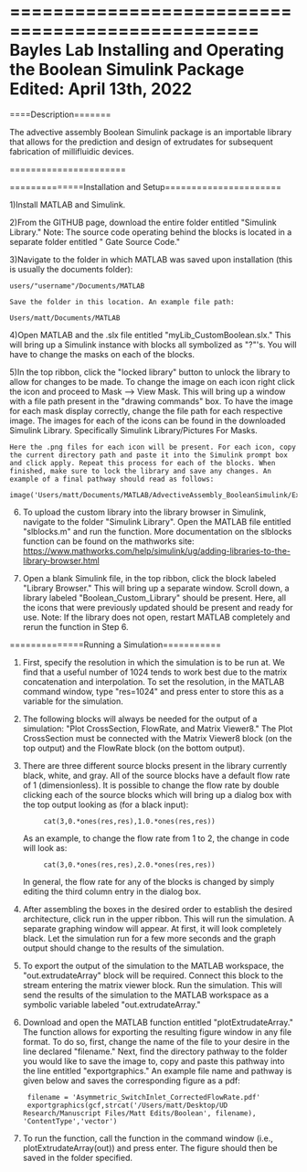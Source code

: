 
=================================================
Bayles Lab
Installing and Operating the Boolean Simulink Package
Edited: April 13th, 2022
=================================================

====Description=======

The advective assembly Boolean Simulink package is an importable library that allows for the prediction and design of extrudates for subsequent fabrication of millifluidic devices.

======================


==============Installation and Setup======================

1)Install MATLAB and Simulink.

2)From the GITHUB page, download the entire folder entitled "Simulink Library." Note: The source code operating behind the blocks is located in a separate folder entitled " Gate Source Code."

3)Navigate to the folder in which MATLAB was saved upon installation (this is usually the documents folder): 

	users/"username"/Documents/MATLAB 

	Save the folder in this location. An example file path:
	
	Users/matt/Documents/MATLAB

4)Open MATLAB and the .slx file entitled "myLib_CustomBoolean.slx." This will bring up a Simulink instance with blocks all symbolized as "?"'s. You will have to change the masks on each of the blocks.

5)In the top ribbon, click the "locked library" button to unlock the library to allow for changes to be made. To change the image on each icon right click the icon and proceed to Mask --> View Mask. This will bring up a window with a file path present in the "drawing commands" box. To have the image for each mask display correctly, change the file path for each respective image. The images for each of the icons can be found in the downloaded Simulink Library. Specifically Simulink Library/Pictures For Masks. 
	
	
	Here the .png files for each icon will be present. For each icon, copy the current directory path and paste it into the Simulink prompt box and click apply. Repeat this process for each of the blocks. When finished, make sure to lock the library and save any changes. An example of a final pathway should read as follows:
	
	image('Users/matt/Documents/MATLAB/AdvectiveAssembly_BooleanSimulink/Examples_202112/PicturesForMasks/CutHor.png')

6) To upload the custom library into the library browser in Simulink, navigate to the folder "Simulink Library". Open the MATLAB file entitled "slblocks.m" and run the function. More documentation on the slblocks function can be found on the mathworks site: https://www.mathworks.com/help/simulink/ug/adding-libraries-to-the-library-browser.html

7) Open a blank Simulink file, in the top ribbon, click the block labeled "Library Browser." This will bring up a separate window. Scroll down, a library labeled "Boolean_Custom_Library" should be present. Here, all the icons that were previously updated should be present and ready for use. Note: If the library does not open, restart MATLAB completely and rerun the function in Step 6.

==============Running a Simulation===========

1) First, specify the resolution in which the simulation is to be run at. We find that a useful number of 1024 tends to work best due to the matrix concatenation and interpolation. To set the resolution, in the MATLAB command window, type "res=1024" and press enter to store this as a variable for the simulation. 

2) The following blocks will always be needed for the output of a simulation: "Plot CrossSection, FlowRate, and Matrix Viewer8." The Plot CrossSection must be connected with the Matrix Viewer8 block (on the top output) and the FlowRate block (on the bottom output).

3) There are three different source blocks present in the library currently black, white, and gray. All of the source blocks have a default flow rate of 1 (dimensionless). It is possible to change the flow rate by double clicking each of the source blocks which will bring up a dialog box with the top output looking as (for a black input):
		
			cat(3,0.*ones(res,res),1.0.*ones(res,res))
	
	As an example, to change the flow rate from 1 to 2, the change in code will look as:

			cat(3,0.*ones(res,res),2.0.*ones(res,res))

	In general, the flow rate for any of the blocks is changed by simply editing the third column entry in the dialog box. 

4) After assembling the boxes in the desired order to establish the desired architecture, click run in the upper ribbon. This will run the simulation. A separate graphing window will appear. At first, it will look completely black. Let the simulation run for a few more seconds and the graph output should change to the results of the simulation. 

5) To export the output of the simulation to the MATLAB workspace, the "out.extrudateArray" block will be required. Connect this block to the stream entering the matrix viewer block. Run the simulation. This will send the results of the simulation to the MATLAB workspace as a symbolic variable labeled "out.extrudateArray."

6) Download and open the MATLAB function entitled "plotExtrudateArray." The function allows for exporting the resulting figure window in any file format. To do so, first, change the name of the file to your desire in the line declared "filename." Next, find the directory pathway to the folder you would like to save the image to, copy and paste this pathway into the line entitled "exportgraphics." An example file name and pathway is given below and saves the corresponding figure as a pdf:

		filename = 'Asymmetric_SwitchInlet_CorrectedFlowRate.pdf'
		exportgraphics(gcf,strcat('/Users/matt/Desktop/UD Research/Manuscript Files/Matt Edits/Boolean', filename), 'ContentType','vector') 

7) To run the function, call the function in the command window (i.e., plotExtrudateArray(out)) and press enter. The figure should then be saved in the folder specified. 

